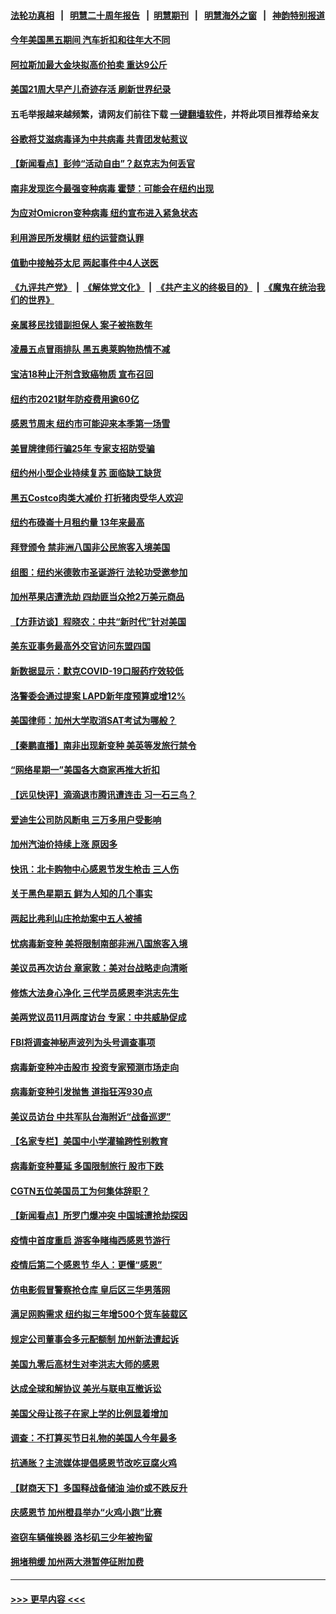 #### [法轮功真相](https://github.com/gfw-breaker/truth/blob/master/README.md?t=0) &nbsp;&nbsp;|&nbsp;&nbsp; [明慧二十周年报告](https://github.com/gfw-breaker/mh-reports/blob/master/README.md?t=0) &nbsp;&nbsp;|&nbsp;&nbsp;[明慧期刊](https://github.com/gfw-breaker/mh-qikan) &nbsp;&nbsp;|&nbsp;&nbsp; [明慧海外之窗](https://github.com/gfw-breaker/mh-news/blob/master/README.md?t=0) &nbsp;&nbsp;|&nbsp;&nbsp; [神韵特别报道](https://github.com/gfw-breaker/mh-news/blob/master/shenyun.md?t=0)
#### [今年美国黑五期间 汽车折扣和往年大不同](../pages/nsc412/n13402847.md?t=11280452) 
#### [阿拉斯加最大金块拟高价拍卖 重达9公斤](../pages/nsc412/n13402112.md?t=11280452) 
#### [美国21周大早产儿奇迹存活 刷新世界纪录](../pages/nsc412/n13401935.md?t=11280452) 
#### 五毛举报越来越频繁，请网友们前往下载 [一键翻墙软件](https://github.com/gfw-breaker/ssr-accounts)，并将此项目推荐给亲友
#### [谷歌将艾滋病毒译为中共病毒 共青团发帖惹议](../pages/nsc412/n13402099.md?t=11280452) 
#### [【新闻看点】彭帅“活动自由”？赵克志为何丢官](../pages/nsc412/n13401136.md?t=11280452) 
#### [南非发现迄今最强变种病毒 霍楚：可能会在纽约出现](../pages/nsc412/n13401616.md?t=11280452) 
#### [为应对Omicron变种病毒 纽约宣布进入紧急状态](../pages/nsc412/n13401590.md?t=11280452) 
#### [利用游民所发横财 纽约运营商认罪](../pages/nsc412/n13401587.md?t=11280452) 
#### [值勤中接触芬太尼 两起事件中4人送医](../pages/nsc412/n13401863.md?t=11280452) 
#### [《九评共产党》](https://github.com/begood0513/9ping.md/blob/master/README.md) &nbsp;|&nbsp; [《解体党文化》](../../../../jtdwh.md/blob/master/README.md)  &nbsp;|&nbsp; [《共产主义的终极目的》](../../../../gczydzjmd.md/blob/master/README.md) &nbsp;|&nbsp; [《魔鬼在统治我们的世界》](../../../../mgztzwmdsj.md/blob/master/README.md) 
#### [亲属移民找错副担保人 案子被拖数年](../pages/nsc412/n13401752.md?t=11280452) 
#### [凌晨五点冒雨排队 黑五奥莱购物热情不减](../pages/nsc412/n13401735.md?t=11280452) 
#### [宝洁18种止汗剂含致癌物质 宣布召回](../pages/nsc412/n13401600.md?t=11280452) 
#### [纽约市2021财年防疫费用逾60亿](../pages/nsc412/n13401597.md?t=11280452) 
#### [感恩节周末 纽约市可能迎来本季第一场雪](../pages/nsc412/n13401593.md?t=11280452) 
#### [美冒牌律师行骗25年 专家支招防受骗](../pages/nsc412/n13401838.md?t=11280452) 
#### [纽约州小型企业持续复苏 面临缺工缺货](../pages/nsc412/n13401603.md?t=11280452) 
#### [黑五Costco肉类大减价 打折猪肉受华人欢迎](../pages/nsc412/n13401606.md?t=11280452) 
#### [纽约布碌崙十月租约量 13年来最高](../pages/nsc412/n13401732.md?t=11280452) 
#### [拜登颁令 禁非洲八国非公民旅客入境美国](../pages/nsc412/n13401683.md?t=11280452) 
#### [组图：纽约米德敦市圣诞游行 法轮功受邀参加](../pages/nsc412/n13401576.md?t=11280452) 
#### [加州苹果店遭洗劫 四劫匪当众抢2万美元商品](../pages/nsc412/n13401377.md?t=11280452) 
#### [【方菲访谈】程晓农：中共“新时代”针对美国](../pages/nsc412/n13401239.md?t=11280452) 
#### [美东亚事务最高外交官访问东盟四国](../pages/nsc412/n13401535.md?t=11280452) 
#### [新数据显示：默克COVID-19口服药疗效较低](../pages/nsc412/n13401190.md?t=11280452) 
#### [洛警委会通过提案 LAPD新年度预算或增12%](../pages/nsc412/n13401513.md?t=11280452) 
#### [美国律师：加州大学取消SAT考试为哪般？](../pages/nsc412/n13401225.md?t=11280452) 
#### [【秦鹏直播】南非出现新变种 美英等发旅行禁令](../pages/nsc412/n13401277.md?t=11280452) 
#### [“网络星期一”美国各大商家再推大折扣](../pages/nsc412/n13401388.md?t=11280452) 
#### [【远见快评】滴滴退市腾讯遭连击 习一石三鸟？](../pages/nsc412/n13401214.md?t=11280452) 
#### [爱迪生公司防风断电 三万多用户受影响](../pages/nsc412/n13401267.md?t=11280452) 
#### [加州汽油价持续上涨 原因多](../pages/nsc412/n13401342.md?t=11280452) 
#### [快讯：北卡购物中心感恩节发生枪击 三人伤](../pages/nsc412/n13401291.md?t=11280452) 
#### [关于黑色星期五 鲜为人知的几个事实](../pages/nsc412/n13401220.md?t=11280452) 
#### [两起比弗利山庄抢劫案中五人被捕](../pages/nsc412/n13401053.md?t=11280452) 
#### [忧病毒新变种 美将限制南部非洲八国旅客入境](../pages/nsc412/n13401045.md?t=11280452) 
#### [美议员再次访台 章家敦：美对台战略走向清晰](../pages/nsc412/n13400968.md?t=11280452) 
#### [修炼大法身心净化 三代学员感恩李洪志先生](../pages/nsc412/n13399631.md?t=11280452) 
#### [美两党议员11月两度访台 专家：中共威胁促成](../pages/nsc412/n13400928.md?t=11280452) 
#### [FBI将调查神秘声波列为头号调查事项](../pages/nsc412/n13400985.md?t=11280452) 
#### [病毒新变种冲击股市 投资专家预测市场走向](../pages/nsc412/n13400823.md?t=11280452) 
#### [病毒新变种引发抛售 道指狂泻930点](../pages/nsc412/n13400771.md?t=11280452) 
#### [美议员访台 中共军队台海附近“战备巡逻”](../pages/nsc412/n13400443.md?t=11280452) 
#### [【名家专栏】美国中小学灌输跨性别教育](../pages/nsc412/n13400495.md?t=11280452) 
#### [病毒新变种蔓延 多国限制旅行 股市下跌](../pages/nsc412/n13400309.md?t=11280452) 
#### [CGTN五位美国员工为何集体辞职？](../pages/nsc412/n13372716.md?t=11280452) 
#### [【新闻看点】所罗门爆冲突 中国城遭抢劫探因](../pages/nsc412/n13398917.md?t=11280452) 
#### [疫情中首度重启 游客争睹梅西感恩节游行](../pages/nsc412/n13399661.md?t=11280452) 
#### [疫情后第二个感恩节 华人：更懂“感恩”](../pages/nsc412/n13399709.md?t=11280452) 
#### [仿电影假冒警察抢仓库 皇后区三华男落网](../pages/nsc412/n13399642.md?t=11280452) 
#### [满足网购需求 纽约拟三年增500个货车装载区](../pages/nsc412/n13399625.md?t=11280452) 
#### [规定公司董事会多元配额制 加州新法遭起诉](../pages/nsc412/n13399331.md?t=11280452) 
#### [美国九零后高材生对李洪志大师的感恩](../pages/nsc412/n13398997.md?t=11280452) 
#### [达成全球和解协议 美光与联电互撤诉讼](../pages/nsc412/n13399354.md?t=11280452) 
#### [美国父母让孩子在家上学的比例显着增加](../pages/nsc412/n13399103.md?t=11280452) 
#### [调查：不打算买节日礼物的美国人今年最多](../pages/nsc412/n13399060.md?t=11280452) 
#### [抗通胀？主流媒体提倡感恩节改吃豆腐火鸡](../pages/nsc412/n13399213.md?t=11280452) 
#### [【财商天下】多国释战备储油 油价或不跌反升](../pages/nsc412/n13398588.md?t=11280452) 
#### [庆感恩节 加州橙县举办“火鸡小跑”比赛](../pages/nsc412/n13399135.md?t=11280452) 
#### [盗窃车辆催换器 洛杉矶三少年被拘留](../pages/nsc412/n13399019.md?t=11280452) 
#### [拥堵稍缓 加州两大港暂停征附加费](../pages/nsc412/n13398943.md?t=11280452) 

----
#### [ >>> 更早内容 <<< ](../indexes/nsc412-earlier.md)
